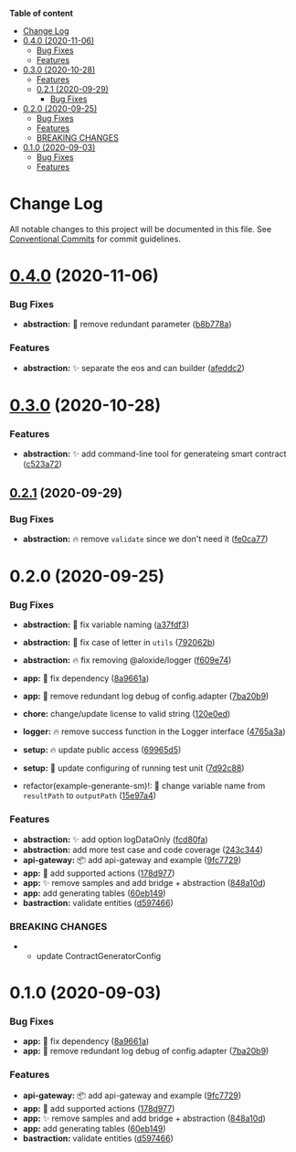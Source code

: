 <!-- START doctoc generated TOC please keep comment here to allow auto update -->
<!-- DON'T EDIT THIS SECTION, INSTEAD RE-RUN doctoc TO UPDATE -->

**Table of content**

- [Change Log](#change-log)
- [0.4.0 (2020-11-06)](#040-2020-11-06)
  - [Bug Fixes](#bug-fixes)
  - [Features](#features)
- [0.3.0 (2020-10-28)](#030-2020-10-28)
  - [Features](#features-1)
  - [0.2.1 (2020-09-29)](#021-2020-09-29)
    - [Bug Fixes](#bug-fixes-1)
- [0.2.0 (2020-09-25)](#020-2020-09-25)
  - [Bug Fixes](#bug-fixes-2)
  - [Features](#features-2)
  - [BREAKING CHANGES](#breaking-changes)
- [0.1.0 (2020-09-03)](#010-2020-09-03)
  - [Bug Fixes](#bug-fixes-3)
  - [Features](#features-3)

<!-- END doctoc generated TOC please keep comment here to allow auto update -->

# Change Log

All notable changes to this project will be documented in this file.
See [Conventional Commits](https://conventionalcommits.org) for commit guidelines.

# [0.4.0](https://github.com/lecle/aloxide/compare/v0.3.0...v0.4.0) (2020-11-06)

### Bug Fixes

- **abstraction:** :bug: remove redundant parameter ([b8b778a](https://github.com/lecle/aloxide/commit/b8b778a7c7325d11a7eeb419674626fe8d8c2edf))

### Features

- **abstraction:** :sparkles: separate the eos and can builder ([afeddc2](https://github.com/lecle/aloxide/commit/afeddc20b9050e0e44071c129e3a11517747c7c8))

# [0.3.0](https://github.com/lecle/aloxide/compare/v0.2.1...v0.3.0) (2020-10-28)

### Features

- **abstraction:** :sparkles: add command-line tool for generateing smart contract ([c523a72](https://github.com/lecle/aloxide/commit/c523a72a20172767777fe0da7153c26b06644e90))

## [0.2.1](https://github.com/lecle/aloxide/compare/v0.2.0...v0.2.1) (2020-09-29)

### Bug Fixes

- **abstraction:** :fire: remove `validate` since we don't need it ([fe0ca77](https://github.com/lecle/aloxide/commit/fe0ca77880c312f7cc080441bf50e19f1c6aa05f))

# 0.2.0 (2020-09-25)

### Bug Fixes

- **abstraction:** :art: fix variable naming ([a37fdf3](https://github.com/lecle/aloxide/commit/a37fdf3479293727aa196c1d5f832a0d728f6182))
- **abstraction:** :bug: fix case of letter in `utils` ([792062b](https://github.com/lecle/aloxide/commit/792062b24a5315fead0034846f5c00a9f119c595))
- **abstraction:** :fire: fix removing @aloxide/logger ([f609e74](https://github.com/lecle/aloxide/commit/f609e74635d4f3748bc7d8d036636845b6d2f7dd))
- **app:** :lipstick: fix dependency ([8a9661a](https://github.com/lecle/aloxide/commit/8a9661a99d5d6e3598eea1629e7223b9ba60250d))
- **app:** :lipstick: remove redundant log debug of config.adapter ([7ba20b9](https://github.com/lecle/aloxide/commit/7ba20b9b7daddf762312896c7ea51f8af040174a))
- **chore:** change/update license to valid string ([120e0ed](https://github.com/lecle/aloxide/commit/120e0edad9077ece50aedbe18789392aefb3e6ef))
- **logger:** :fire: remove success function in the Logger interface ([4765a3a](https://github.com/lecle/aloxide/commit/4765a3a1e11df495007a7bc5cd045cb78a116b18))
- **setup:** :fire: update public access ([69965d5](https://github.com/lecle/aloxide/commit/69965d52a71494cd1de28bf1a717886f988767a4))
- **setup:** :wrench: update configuring of running test unit ([7d92c88](https://github.com/lecle/aloxide/commit/7d92c888b70ccf38816fb762d32145e88a5cb6fb))

- refactor(example-generante-sm)!: :art: change variable name from `resultPath` to `outputPath` ([15e97a4](https://github.com/lecle/aloxide/commit/15e97a47595b4033e41bf7c4d3a40241352e725b))

### Features

- **abstraction:** :sparkles: add option logDataOnly ([fcd80fa](https://github.com/lecle/aloxide/commit/fcd80fa0f2a033cc7dbf29d6033aab3337ad7e06))
- **abstraction:** add more test case and code coverage ([243c344](https://github.com/lecle/aloxide/commit/243c344f0d7c5fee9a4a70c3487930d98f9f0609))
- **api-gateway:** :package: add api-gateway and example ([9fc7729](https://github.com/lecle/aloxide/commit/9fc7729738a76cae992da06c5240f56756ffdd9d))
- **app:** :robot: add supported actions ([178d977](https://github.com/lecle/aloxide/commit/178d977e586b5fb520f009e406f239f6404732c9))
- **app:** :sparkles: remove samples and add bridge + abstraction ([848a10d](https://github.com/lecle/aloxide/commit/848a10db28f04a7e541246eccf0fe2a6861cdc45))
- **app:** add generating tables ([60eb149](https://github.com/lecle/aloxide/commit/60eb149368d6bbad939abb93b2713afb3d94568d))
- **bastraction:** validate entities ([d597466](https://github.com/lecle/aloxide/commit/d597466ba0ee43fcc108566a3a82e8015e9e4f79))

### BREAKING CHANGES

- - update ContractGeneratorConfig

# 0.1.0 (2020-09-03)

### Bug Fixes

- **app:** :lipstick: fix dependency ([8a9661a](https://github.com/lecle/aloxide/commit/8a9661a99d5d6e3598eea1629e7223b9ba60250d))
- **app:** :lipstick: remove redundant log debug of config.adapter ([7ba20b9](https://github.com/lecle/aloxide/commit/7ba20b9b7daddf762312896c7ea51f8af040174a))

### Features

- **api-gateway:** :package: add api-gateway and example ([9fc7729](https://github.com/lecle/aloxide/commit/9fc7729738a76cae992da06c5240f56756ffdd9d))
- **app:** :robot: add supported actions ([178d977](https://github.com/lecle/aloxide/commit/178d977e586b5fb520f009e406f239f6404732c9))
- **app:** :sparkles: remove samples and add bridge + abstraction ([848a10d](https://github.com/lecle/aloxide/commit/848a10db28f04a7e541246eccf0fe2a6861cdc45))
- **app:** add generating tables ([60eb149](https://github.com/lecle/aloxide/commit/60eb149368d6bbad939abb93b2713afb3d94568d))
- **bastraction:** validate entities ([d597466](https://github.com/lecle/aloxide/commit/d597466ba0ee43fcc108566a3a82e8015e9e4f79))
